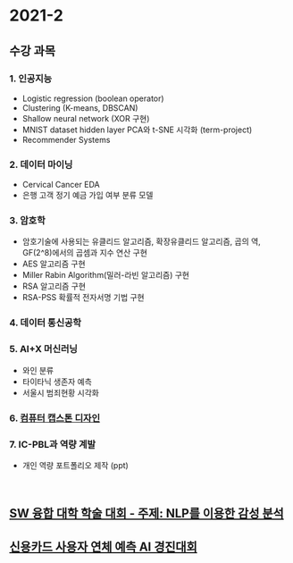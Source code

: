 # 2021-2
## 수강 과목 

### 1. 인공지능
  - Logistic regression (boolean operator)
  - Clustering (K-means, DBSCAN)
  - Shallow neural network (XOR 구현)
  - MNIST dataset hidden layer PCA와 t-SNE 시각화 (term-project)
  - Recommender Systems

### 2. 데이터 마이닝
  - Cervical Cancer EDA
  - 은행 고객 정기 예금 가입 여부 분류 모델

### 3. 암호학
  - 암호기술에 사용되는 유클리드 알고리즘, 확장유클리드 알고리즘, 곱의 역, GF(2^8)에서의 곱셈과 지수 연산 구현
  - AES 알고리즘 구현
  - Miller Rabin Algorithm(밀러-라빈 알고리즘) 구현
  - RSA 알고리즘 구현
  - RSA-PSS 확률적 전자서명 기법 구현

### 4. 데이터 통신공학

### 5. AI+X 머신러닝
  - 와인 분류
  - 타이타닉 생존자 예측
  - 서울시 범죄현황 시각화

### 6. [컴퓨터 캡스톤 디자인](https://github.com/LIMDANBI/Capstone)

### 7. IC-PBL과 역량 계발
  - 개인 역량 포트폴리오 제작 (ppt)

<br>

## [SW 융합 대학 학술 대회 - 주제: NLP를 이용한 감성 분석](https://github.com/LIMDANBI/sentimentAnalysis)

## [신용카드 사용자 연체 예측 AI 경진대회](https://github.com/LIMDANBI/dacon_2021)
